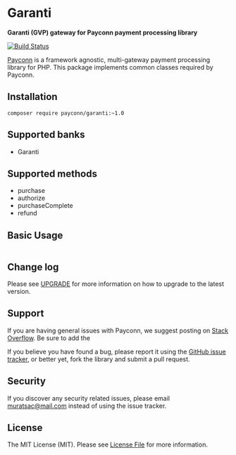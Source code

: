 # Garanti

**Garanti (GVP) gateway for Payconn payment processing library**

[![Build Status](https://travis-ci.com/payconn/garanti.svg?branch=master)](https://travis-ci.com/payconn/garanti)

[Payconn](https://github.com/payconn/common) is a framework agnostic, multi-gateway payment
processing library for PHP. This package implements common classes required by Payconn.

## Installation

    composer require payconn/garanti:~1.0

## Supported banks
* Garanti

## Supported methods
* purchase
* authorize
* purchaseComplete
* refund

## Basic Usage
```php

```

## Change log

Please see [UPGRADE](UPGRADE.md) for more information on how to upgrade to the latest version.

## Support

If you are having general issues with Payconn, we suggest posting on
[Stack Overflow](http://stackoverflow.com/). Be sure to add the

If you believe you have found a bug, please report it using the [GitHub issue tracker](https://github.com/payconn/nestpay/issues),
or better yet, fork the library and submit a pull request.


## Security

If you discover any security related issues, please email muratsac@mail.com instead of using the issue tracker.


## License

The MIT License (MIT). Please see [License File](LICENSE.md) for more information.
